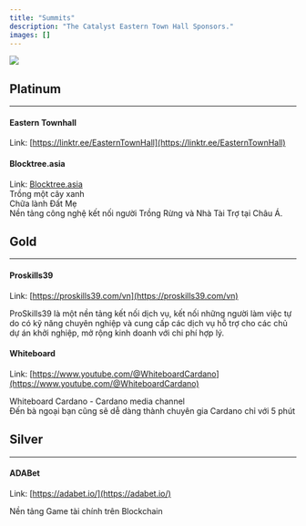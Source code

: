 ```yaml
---
title: "Summits"
description: "The Catalyst Eastern Town Hall Sponsors."
images: []
---
```

<image src="./photo.png">

## Platinum
<hr/>

#### Eastern Townhall

Link: [https://linktr.ee/EasternTownHall](https://linktr.ee/EasternTownHall)

#### Blocktree.asia

Link: [Blocktree.asia](Blocktree.asia)<br/>
Trồng một cây xanh<br/>
Chữa lành Đất Mẹ<br/>
Nền tảng công nghệ kết nối người Trồng Rừng và Nhà Tài Trợ tại Châu Á.

## Gold
<hr/>

#### Proskills39

Link: [https://proskills39.com/vn](https://proskills39.com/vn)

ProSkills39 là một nền tảng kết nối dịch vụ, kết nối những người làm việc tự do có kỹ năng chuyên nghiệp và cung cấp các dịch vụ hỗ trợ cho các chủ dự án khởi nghiệp, mở rộng kinh doanh với chi phí hợp lý.

#### Whiteboard

Link: [https://www.youtube.com/@WhiteboardCardano](https://www.youtube.com/@WhiteboardCardano)

Whiteboard Cardano - Cardano media channel<br/>
Đến bà ngoại bạn cũng sẽ dễ dàng thành chuyên gia Cardano chỉ với 5 phút

## Silver
<hr/>

#### ADABet

Link: [https://adabet.io/](https://adabet.io/)

Nền tảng Game tài chính trên Blockchain
